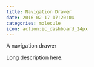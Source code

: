 ```yaml
---
title: Navigation Drawer
date: 2016-02-17 17:20:04
categories: molecule
icon: action:ic_dashboard_24px
---
```


A navigation drawer
<!-- more -->
Long description here.
